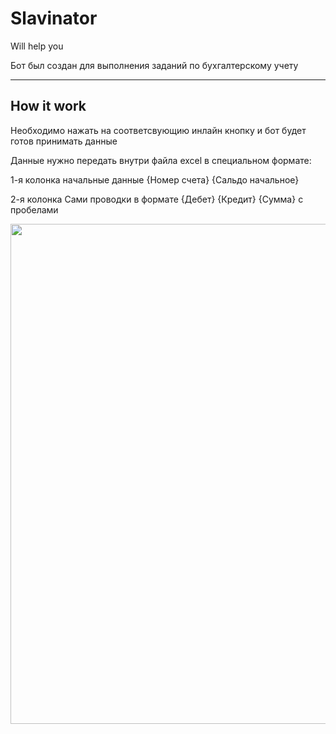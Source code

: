 # Slavinator
Will help you

Бот был создан для выполнения заданий по бухгалтерскому учету 

---

## How it work
<article>
  Необходимо нажать на соответсвующию инлайн кнопку и бот будет готов принимать данные
  
  Данные нужно передать внутри файла excel в специальном формате:
  <p>
    1-я колонка начальные данные {Номер счета} {Сальдо начальное}
  </p>
  <p>
    2-я колонка Сами проводки в формате {Дебет} {Кредит} {Сумма} с пробелами
  </p>
</article>
<div id="header" align="center">
  <img src="https://i.imgur.com/DHSJ7eq.gif" width="800"/>
</div>
